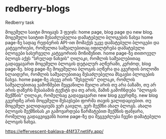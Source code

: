 # redberry-blogs
Redberry task

მოცემული საიტი მოიცავს 3 ფეიჯს: home page, blog page და new blog. მოცემული საიტით შესაძლებელია დამატებული ბლოგების ნახვა home page-ზე სადაც რედბერის API-ით მომაქვს უკვე დამატებული ბლოგები და კატეგორიები, რომელთა საშუალებითაც იფილტრება დამატებული ბლოგები სასურველი კატეგორიის მონიშვნით. home page-ზე თითოეულ ბლოგს აქვს "სრულად ნახვის" ღილაკი, რომლის საშუალებითაც გადავყავართ მოცემული ბლოგის დეტალურ აღწერაში, კერძოდ, blog page-ზე. blog page-ზე მოცემულია ბლოგის აღწერა და გვერდის ბოლოში სლაიდერი, რომლის საშუალებითაც შესაძლებელია მსგავსი ბლოგების ნახვა. home page-ზე ასევე არის "შესვლის" ღილაკი, რომლის საშუალებითაც ვამოწმებთ შეყვანილი მეილი არის თუ არა ბაზაში, თუ არ არის დაწერს შესაბამის ტექსტს და თუ არის, მაშინ გამოჩნდება "ბლოგის შექმნის" ღილაკი, რომელსაც გადავყავართ new blog გვერდზე. new blog გვერდზე არის მოცემული შესავსები ფორმა თავის ვალიდაციებით. თუ მოცემულ ვალიდაციებს ვერ გაივლი, ვერ შექმნი ახალ ბლოგს. ახალი ბლოგის შექმნისას კი გამოვარდება წარმატებით შექმნის ფანჯარა, რომელიც გადაგვიყვანს home page-ზე და შეგვეძლება ჩვენი დამატებული ბლოგის ნახვა.

https://effervescent-baklava-4f4f37.netlify.app/
